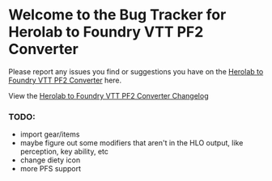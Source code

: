 # Welcome to the Bug Tracker for Herolab to Foundry VTT PF2 Converter

Please report any issues you find or suggestions you have on the [Herolab to Foundry VTT PF2 Converter](https://www.pf2player.com/) here.

View the [Herolab to Foundry VTT PF2 Converter Changelog](https://www.pf2player.com/changelog.php)



### TODO:
 - import gear/items
 - maybe figure out some modifiers that aren't in the HLO output, like perception, key ability, etc
 - change diety icon
 - more PFS support
 
